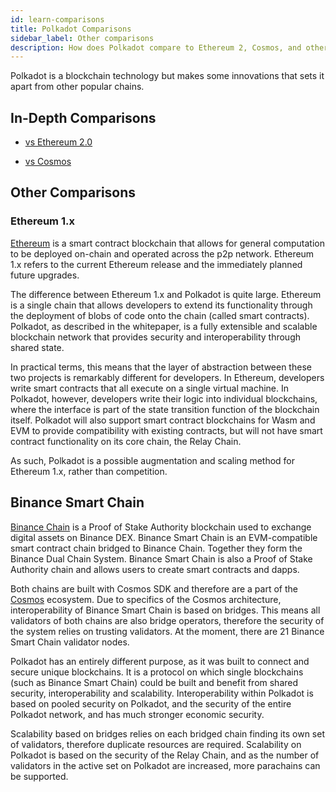 ```yaml
---
id: learn-comparisons
title: Polkadot Comparisons
sidebar_label: Other comparisons
description: How does Polkadot compare to Ethereum 2, Cosmos, and other chains?
---
```


Polkadot is a blockchain technology but makes some innovations that sets it apart from other popular
chains.

## In-Depth Comparisons

- [vs Ethereum 2.0](learn-comparisons-ethereum-2)

- [vs Cosmos](learn-comparisons-cosmos)

## Other Comparisons

### Ethereum 1.x

[Ethereum](https://ethereum.org) is a smart contract blockchain that allows for general computation
to be deployed on-chain and operated across the p2p network. Ethereum 1.x refers to the current
Ethereum release and the immediately planned future upgrades.

The difference between Ethereum 1.x and Polkadot is quite large. Ethereum is a single chain that
allows developers to extend its functionality through the deployment of blobs of code onto the chain
(called smart contracts). Polkadot, as described in the whitepaper, is a fully extensible and
scalable blockchain network that provides security and interoperability through shared state.

In practical terms, this means that the layer of abstraction between these two projects is
remarkably different for developers. In Ethereum, developers write smart contracts that all execute
on a single virtual machine. In Polkadot, however, developers write their logic into individual
blockchains, where the interface is part of the state transition function of the blockchain itself.
Polkadot will also support smart contract blockchains for Wasm and EVM to provide compatibility with
existing contracts, but will not have smart contract functionality on its core chain, the Relay
Chain.

As such, Polkadot is a possible augmentation and scaling method for Ethereum 1.x, rather than
competition.

## Binance Smart Chain

[Binance Chain](https://www.binance.com) is a Proof of Stake Authority blockchain used to exchange
digital assets on Binance DEX. Binance Smart Chain is an EVM-compatible smart contract chain bridged
to Binance Chain. Together they form the Binance Dual Chain System. Binance Smart Chain is also a
Proof of Stake Authority chain and allows users to create smart contracts and dapps.

Both chains are built with Cosmos SDK and therefore are a part of the
[Cosmos](https://wiki.polkadot.network/docs/en/learn-comparisons-cosmos) ecosystem. Due to specifics
of the Cosmos architecture, interoperability of Binance Smart Chain is based on bridges. This means
all validators of both chains are also bridge operators, therefore the security of the system relies
on trusting validators. At the moment, there are 21 Binance Smart Chain validator nodes.

Polkadot has an entirely different purpose, as it was built to connect and secure unique
blockchains. It is a protocol on which single blockchains (such as Binance Smart Chain) could be
built and benefit from shared security, interoperability and scalability. Interoperability within
Polkadot is based on pooled security on Polkadot, and the security of the entire Polkadot network,
and has much stronger economic security.

Scalability based on bridges relies on each bridged chain finding its own set of validators,
therefore duplicate resources are required. Scalability on Polkadot is based on the security of the
Relay Chain, and as the number of validators in the active set on Polkadot are increased, more
parachains can be supported.
